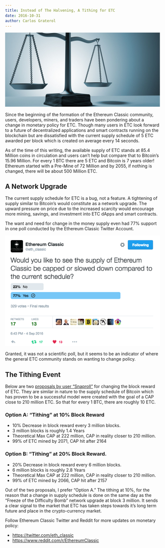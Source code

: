 ```yaml
---
title: Instead of The Halvening, A Tithing for ETC
date: 2016-10-31
author: Carlos Graterol
---
```


![Monetary policy](./monetary.jpg)

Since the beginning of the formation of the Ethereum Classic community, users, developers, miners, and traders have been pondering about a change in monetary policy for ETC. Though many users in ETC look forward to a future of decentralized applications and smart contracts running on the blockchain but are dissatisfied with the current supply schedule of 5 ETC awarded per block which is created on average every 14 seconds.

As of the time of this writing, the available supply of ETC stands at 85.4 Million coins in circulation and users can’t help but compare that to Bitcoin’s 15.96 Million. For every 1 BTC there are 5 ETC and Bitcoin is 7 years older! Ethereum started with a Pre-Mine of 72 Million and by 2055, if nothing is changed, there will be about 500 Million ETC.

## A Network Upgrade

The current supply schedule for ETC is a bug, not a feature. A tightening of supply similar to Bitcoin’s would constitute as a network upgrade. The upward pressure on price due to the increased scarcity would encourage more mining, savings, and investment into ETC dApps and smart contracts.

The want and need for change in the money supply even had 77% support in one poll conducted by the Ethereum Classic Twitter Account.

![Monetary Policy Poll](./CUvJyj0.png)

Granted, it was not a scientific poll, but it seems to be an indicator of where the general ETC community stands on wanting to change policy.

## The Tithing Event

Below are two [proposals by user “Snaproll”](https://www.reddit.com/r/EthereumClassic/comments/5a8f5l/monetary_policy_analysis_help_doc_spreadsheet/) for changing the block reward of ETC. They are similar in nature to the supply schedule of Bitcoin which has proven to be a successful model were created with the goal of a CAP close to 210 million ETC. So that for every 1 BTC, there are roughly 10 ETC.

### Option A: “Tithing” at 10% Block Reward
* 10% Decrease in block reward every 3 million blocks.
* 3 million blocks is roughly 1.4 Years
* Theoretical Max CAP at 222 million, CAP in reality closer to 210 million.
* 99% of ETC mined by 2071, CAP hit after 2164

### Option B: “Tithing” at 20% Block Reward.
* 20% Decrease in block reward every 6 million blocks.
* 6 million blocks is roughly 2.8 Years
* Theoretical Max CAP at 222 million, CAP in reality closer to 210 million.
* 99% of ETC mined by 2066, CAP hit after 2157

Out of the two proposals, I prefer “Option A.” The tithing at 10%, for the reason that a change in supply schedule is done on the same day as the “Freeze of the Difficulty Bomb” network upgrade at block 3 million. It sends a clear signal to the market that ETC has taken steps towards it’s long term future and place in the crypto-currency market.

Follow Ethereum Classic Twitter and Reddit for more updates on monetary policy:

* https://twitter.com/eth_classic
* https://www.reddit.com/r/EthereumClassic

